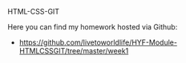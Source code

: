 HTML-CSS-GIT

Here you can find my homework hosted via Github:

* https://github.com/livetoworldlife/HYF-Module-HTMLCSSGIT/tree/master/week1
